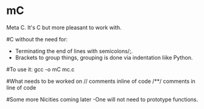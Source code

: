 # mC
Meta C. It's C but more pleasant to work with.

#C without the need for:
  - Terminating the end of lines with semicolons/;.
  - Brackets to group things, grouping is done via indentation liike Python.

#To use it:
gcc -o mC mc.c


#What needs to be worked on
// comments inline of code
/**/ comments in line of code

#Some more Nicities coming later
  -One will not need to prototype functions.
